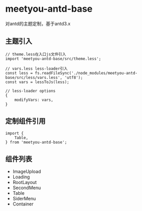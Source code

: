# meetyou-antd-base
对antd的主题定制，基于antd3.x

## 主题引入
```
// theme.less在入口js文件引入
import 'meetyou-antd-base/src/theme.less';

// vars.less less-loader引入
const less = fs.readFileSync('./node_modules/meetyou-antd-base/src/less/vars.less', 'utf8');
const vars = lessToJs(less);

// less-loader options
{
    modifyVars: vars,
}
```
## 定制组件引用
```
import {
    Table,
} from 'meetyou-antd-base';
```
## 组件列表
- ImageUpload
- Loading
- RootLayout
- SecondMenu
- Table
- SiderMenu
- Container
